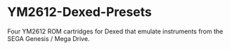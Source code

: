 # YM2612-Dexed-Presets
Four YM2612 ROM cartridges for Dexed that emulate instruments from the SEGA Genesis / Mega Drive. 
